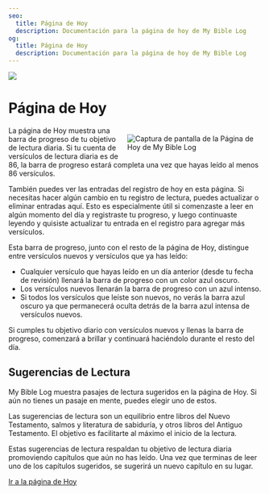 ```yaml
---
seo:
  title: Página de Hoy
  description: Documentación para la página de hoy de My Bible Log
og:
  title: Página de Hoy
  description: Documentación para la página de hoy de My Bible Log
---
```


![](/share.jpg)

# Página de Hoy

<div style="width: 50%; float: right; margin: 1rem">
  <img alt="Captura de pantalla de la Página de Hoy de My Bible Log" src="/screenshots/sc4-daily-goal.jpg" />
</div>

La página de Hoy muestra una barra de progreso de tu objetivo de lectura diaria. Si tu cuenta de versículos de lectura diaria es de 86, la barra de progreso estará completa una vez que hayas leído al menos 86 versículos.

También puedes ver las entradas del registro de hoy en esta página. Si necesitas hacer algún cambio en tu registro de lectura, puedes actualizar o eliminar entradas aquí. Esto es especialmente útil si comenzaste a leer en algún momento del día y registraste tu progreso, y luego continuaste leyendo y quisiste actualizar tu entrada en el registro para agregar más versículos.

Esta barra de progreso, junto con el resto de la página de Hoy, distingue entre versículos nuevos y versículos que ya has leído:

* Cualquier versículo que hayas leído en un día anterior (desde tu fecha de revisión) llenará la barra de progreso con un color azul oscuro.
* Los versículos nuevos llenarán la barra de progreso con un azul intenso.
* Si todos los versículos que leíste son nuevos, no verás la barra azul oscuro ya que permanecerá oculta detrás de la barra azul intensa de versículos nuevos.

Si cumples tu objetivo diario con versículos nuevos y llenas la barra de progreso, comenzará a brillar y continuará haciéndolo durante el resto del día.

## Sugerencias de Lectura

My Bible Log muestra pasajes de lectura sugeridos en la página de Hoy. Si aún no tienes un pasaje en mente, puedes elegir uno de estos.

Las sugerencias de lectura son un equilibrio entre libros del Nuevo Testamento, salmos y literatura de sabiduría, y otros libros del Antiguo Testamento. El objetivo es facilitarte al máximo el inicio de la lectura.

Estas sugerencias de lectura respaldan tu objetivo de lectura diaria promoviendo capítulos que aún no has leído. Una vez que terminas de leer uno de los capítulos sugeridos, se sugerirá un nuevo capítulo en su lugar.

<div class="buttons">
  <a class="button is-light" href="/es/today">Ir a la página de Hoy</a>
</div>
